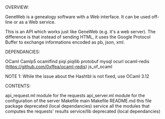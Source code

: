 OVERVIEW:

GeneWeb is a genealogy software with a Web interface. It can be used
off-line or as a Web service.

This is an API which works just like GeneWeb (e.g. it's a web server).
The difference is that instead of sending HTML, it uses the Google
Protocol Buffer to exchange informations encoded as pb, json, xml.

DEPENDANCIES:

  OCaml
  Camlp5
  ocamlfind
  piqi
  piqilib
  protobuf
  mysql
  ocurl
  ocaml-redis (https://github.com/0xffea/ocaml-redis)
  js_of_ocaml

NOTE 1: While the issue about the Hashtbl is not fixed, use OCaml 3.12

CONTENTS:

  api_request.ml        module for the requests
  api_server.ml         module for the configuration of the server
  Makefile              main Makefile
  README.md             this file
  package               deprecated (local dependancies)
  service               all the modules that computes the requests' results
  service/lib           deprecated (local dependancies)
